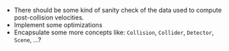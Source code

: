 *   There should be some kind of sanity check of the data used to compute post-collision
    velocities.
*   Implement some optimizations
*   Encapsulate some more concepts like: `Collision`, `Collider`, `Detector`, `Scene`,
    ...?

<!--- vim: set tw=90 sts=4 sw=4 et spell: -->
